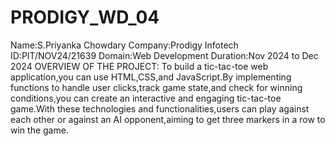# PRODIGY_WD_04
Name:S.Priyanka Chowdary
Company:Prodigy Infotech
ID:PIT/NOV24/21639
Domain:Web Development
Duration:Nov 2024 to Dec 2024
OVERVIEW OF THE PROJECT:
To build a tic-tac-toe web application,you can use HTML,CSS,and JavaScript.By implementing functions to handle user clicks,track game state,and check for winning conditions,you can create an interactive and engaging tic-tac-toe game.With these technologies and functionalities,users can play against each other or against an AI opponent,aiming to get three markers in a row to win the game.

